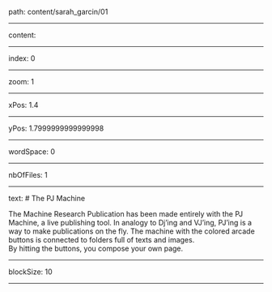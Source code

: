 path: content/sarah_garcin/01

----

content: 

----

index: 0

----

zoom: 1

----

xPos: 1.4

----

yPos: 1.7999999999999998

----

wordSpace: 0

----

nbOfFiles: 1

----

text: # The PJ Machine

The Machine Research Publication has been made entirely with the PJ Machine, a live publishing tool. In analogy to Dj’ing and VJ’ing, PJ’ing is a way to make publications on the fly. The machine with the colored arcade buttons is connected to folders full of texts and images. <br> By hitting the buttons, you compose your own page.   





----

blockSize: 10

----

